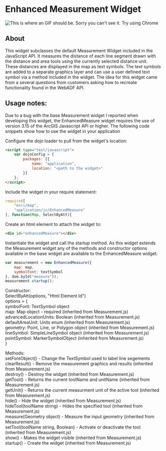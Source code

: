 # Enhanced Measurement Widget
![This is where an GIF should be. Sorry you can't see it. Try using Chrome](EnhancedMeasurementWidget.gif "Application Demo")

## About
This widget subclasses the default Measurement Widget included in the JavaScript API. It measures the distance of each line segment drawn with the distance and area tools using the currently selected distance unit. These distances are displayed in the map as text symbols. The text symbols are added to a separate graphics layer and can use a user defined text symbol via a method included in the widget. The idea for this widget came from a several questions from customers asking how to recreate functionality found in the WebADF API.

## Usage notes:
Due to a bug with the base Measurement widget I reported when developing this widget, the EnhancedMeasure widget requires the use of version 3.15 of the ArcGIS Javascript API or higher. The following code snippets show how to use the widget in your application

Configure the dojo loader to pull from the widget's location:
```html
<script type="text/javascript">
    var dojoConfig = {
        packages: [{
            name: "application",
            location: "<path to the widget>"
        }]
    };
</script>

```
Include the widget in your require statement:
```javascript
require([
	"esri/map",
	"application/js/EnhancedMeasure"
], function(Map, SelectByAtt){

```
Create an html element to attach the widget to:
```html
<div id="enhancedMeasure"></div>
```

Instantiate the widget and call the startup method. As this widget extends the Measurement widget any of the methods and constructor options available in the base widget are available to the EnhancedMeasure widget.
```javascript
var measurement = new EnhancedMeasure({
	map: map,
	symbolFont: textSymbol 
}, dom.byId("measure"));
measurement.startup();
```
Constructor:<br/>
SelectByAtt(options, "Html Element Id")<br/>
options = {<br/>
	symbolFont: TextSymbol object<br/>
	map: Map object - required (inherited from Measurement.js)<br/>
	advancedLocationUnits: Boolean (inherited from Measurement.js)<br/>
	defaultAreaUnit: Units enum (inherited from Measurement.js)<br/>
	geometry: Point, Line, or Polygon object (inherited from Measurement.js)<br/>
	lineSymbol: SimpleLineSymbol object (inherited from Measurement.js)<br/>
	pointSymbol: MarkerSymbolObject (inherited from Measurement.js)<br/>
}<br/>

Methods:<br/>
setFontObject() - Change the TextSymbol used to label line segements<br/>
clearResult() - Remove the measurement graphics and results (inherited from Measurement.js)<br/>
destroy() - Destroy the widget (inherited from Measurement.js)<br/>
getTool() - Returns the current toolName and unitName (inherited from Measurement.js)<br/>
getUnit() - Returns the current measurment unit of the active tool (inherited from Measurement.js)<br/>
hide() - Hide the widget (inherited from Measurement.js)<br/>
hideTool(toolName string) - Hides the specified tool (inherited from Measurement.js)<br/>
measure(Geometry object) - Measure the input geometry (inherited from Measurement.js)<br/>
setTool(toolName string, Boolean) - Activate or deactivate the tool (inherited from Measurement.js)<br/>
show() - Makes the widget visible (inherited from Measurement.js)<br/>
startup() - Create the widget (inherited from Measurement.js)<br/>

